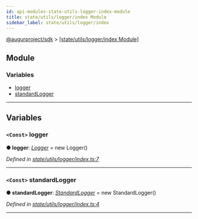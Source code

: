 ```yaml
---
id: api-modules-state-utils-logger-index-module
title: state/utils/logger/index Module
sidebar_label: state/utils/logger/index
---
```


[@augurproject/sdk](api-readme.md) > [[state/utils/logger/index Module]](api-modules-state-utils-logger-index-module.md)

## Module

### Variables

* [logger](api-modules-state-utils-logger-index-module.md#logger)
* [standardLogger](api-modules-state-utils-logger-index-module.md#standardlogger)

---

## Variables

<a id="logger"></a>

### `<Const>` logger

**● logger**: *[Logger](api-classes-state-utils-logger-logger-logger.md)* =  new Logger()

*Defined in [state/utils/logger/index.ts:7](https://github.com/AugurProject/augur/blob/06e47ad207/packages/augur-sdk/src/state/utils/logger/index.ts#L7)*

___
<a id="standardlogger"></a>

### `<Const>` standardLogger

**● standardLogger**: *[StandardLogger](api-classes-state-utils-logger-standardlogger-standardlogger.md)* =  new StandardLogger()

*Defined in [state/utils/logger/index.ts:4](https://github.com/AugurProject/augur/blob/06e47ad207/packages/augur-sdk/src/state/utils/logger/index.ts#L4)*

___

